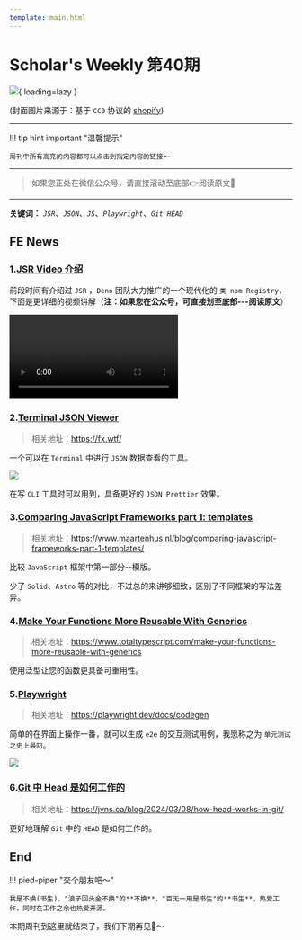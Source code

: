 ```yaml
---
template: main.html
---
```


# Scholar's Weekly 第40期

![](https://bigdreamerblog.oss-cn-beijing.aliyuncs.com/nextBlog/JJTFDm.png?x-oss-process=image/auto-orient,1/interlace,1/quality,q_90/format,webp){ loading=lazy }


(封面图片来源于：基于 `CC0` 协议的 [shopify](https://www.shopify.com/stock-photos/photos/a-small-green-bird-sits-on-thin-branch-in-a-green-tree))

------

!!! tip hint important "温馨提示"

    周刊中所有高亮的内容都可以点击到指定内容的链接～

---
> 如果您正处在微信公众号，请直接滚动至底部👉阅读原文🫶

---

**关键词：** *`JSR`*、*`JSON`*、*`JS`*、*`Playwright`*、*`Git HEAD`*

## FE News

### 1.[JSR Video 介绍](https://bigdreamerblog.oss-cn-beijing.aliyuncs.com/nextBlog/JSR.mp4)

前段时间有介绍过 `JSR` ，`Deno` 团队大力推广的一个现代化的 `类 npm Registry`，下面是更详细的视频讲解（**注：如果您在公众号，可直接划至底部---阅读原文**）

<video controls src="https://bigdreamerblog.oss-cn-beijing.aliyuncs.com/nextBlog/JSR.mp4"> </video>

### 2.[Terminal JSON Viewer](https://fx.wtf/)
> 相关地址：https://fx.wtf/

一个可以在 `Terminal` 中进行 `JSON` 数据查看的工具。

![](https://bigdreamerblog.oss-cn-beijing.aliyuncs.com/nextBlog/preview.gif)

在写 `CLI` 工具时可以用到，具备更好的 `JSON Prettier` 效果。

### 3.[Comparing JavaScript Frameworks part 1: templates](https://www.maartenhus.nl/blog/comparing-javascript-frameworks-part-1-templates/)
> 相关地址：https://www.maartenhus.nl/blog/comparing-javascript-frameworks-part-1-templates/

比较 `JavaScript` 框架中第一部分--模版。

少了 `Solid`、`Astro` 等的对比，不过总的来讲够细致，区别了不同框架的写法差异。

### 4.[Make Your Functions More Reusable With Generics](https://www.totaltypescript.com/make-your-functions-more-reusable-with-generics)
> 相关地址：https://www.totaltypescript.com/make-your-functions-more-reusable-with-generics

使用泛型让您的函数更具备可重用性。

### 5.[Playwright](https://playwright.dev/docs/codegen)
> 相关地址：https://playwright.dev/docs/codegen

简单的在界面上操作一番，就可以生成 `e2e` 的交互测试用例，我愿称之为 `单元测试之史上最叼`。

![](https://bigdreamerblog.oss-cn-beijing.aliyuncs.com/nextBlog/UAKOKR.png)

### 6.[Git 中 Head 是如何工作的](https://jvns.ca/blog/2024/03/08/how-head-works-in-git/)
> 相关地址：https://jvns.ca/blog/2024/03/08/how-head-works-in-git/

更好地理解 `Git` 中的 `HEAD` 是如何工作的。


## End

!!! pied-piper "交个朋友吧～"

    我是不换(书生)，"浪子回头金不换"的**不换**，"百无一用是书生"的**书生**，热爱工作，同时在工作之余也热爱开源。

本期周刊到这里就结束了，我们下期再见👋～
